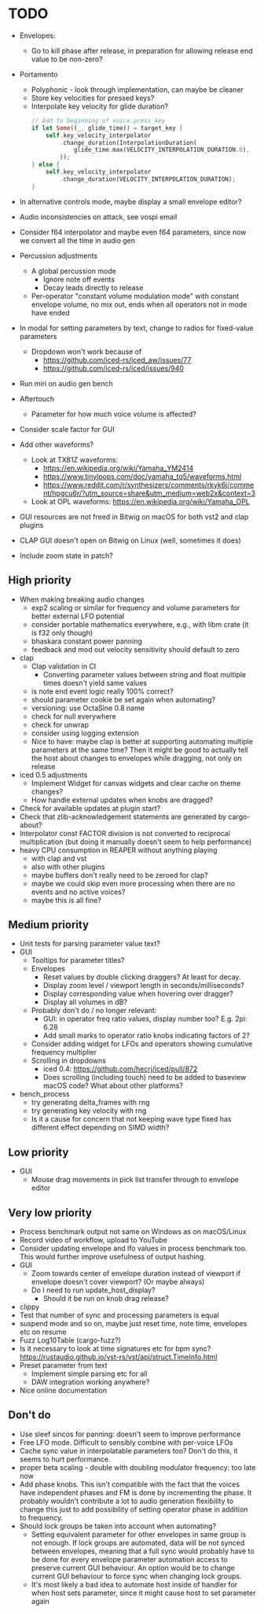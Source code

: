 # TODO

* Envelopes:
  * Go to kill phase after release, in preparation for allowing release end
    value to be non-zero?
* Portamento
  * Polyphonic - look through implementation, can maybe be cleaner
  * Store key velocities for pressed keys?
  * Interpolate key velocity for glide duration?
    ```rust
    // Add to beginning of voice.press_key
    if let Some((_, glide_time)) = target_key {
        self.key_velocity_interpolator
            .change_duration(InterpolationDuration(
                glide_time.max(VELOCITY_INTERPOLATION_DURATION.0),
            ));
    } else {
        self.key_velocity_interpolator
            .change_duration(VELOCITY_INTERPOLATION_DURATION);
    }
    ```
* In alternative controls mode, maybe display a small envelope editor?

* Audio inconsistencies on attack, see vospi email
* Consider f64 interpolator and maybe even f64 parameters, since now we
  convert all the time in audio gen
* Percussion adjustments
  * A global percussion mode
    * Ignore note off events
    * Decay leads directly to release
  * Per-operator "constant volume modulation mode" with constant envelope
    volume, no mix out, ends when all operators not in mode have ended

* In modal for setting parameters by text, change to radios for fixed-value
  parameters
  * Dropdown won't work because of
    * https://github.com/iced-rs/iced_aw/issues/77
    * https://github.com/iced-rs/iced/issues/940
* Run miri on audio gen bench
* Aftertouch
  * Parameter for how much voice volume is affected?
* Consider scale factor for GUI
* Add other waveforms?
  * Look at TX81Z waveforms:
    * https://en.wikipedia.org/wiki/Yamaha_YM2414
    * https://www.tinyloops.com/doc/yamaha_tq5/waveforms.html
    * https://www.reddit.com/r/synthesizers/comments/rkyk6j/comment/hpgcu6r/?utm_source=share&utm_medium=web2x&context=3
  * Look at OPL waveforms: https://en.wikipedia.org/wiki/Yamaha_OPL
* GUI resources are not freed in Bitwig on macOS for both vst2 and clap plugins
* CLAP GUI doesn't open on Bitwig on Linux (well, sometimes it does)
* Include zoom state in patch?

## High priority

* When making breaking audio changes
  * exp2 scaling or similar for frequency and volume parameters for better
    external LFO potential
  * consider portable mathematics everywhere, e.g., with libm crate (it is f32
    only though)
  * bhaskara constant power panning
  * feedback and mod out velocity sensitivity should default to zero
* clap
  * Clap validation in CI
    * Converting parameter values between string and float multiple times
      doesn't yield same values
  * is note end event logic really 100% correct?
  * should parameter cookie be set again when automating?
  * versioning: use OctaSine 0.8 name
  * check for null everywhere
  * check for unwrap
  * consider using logging extension
  * Nice to have: maybe clap is better at supporting automating multiple
    parameters at the same time? Then it might be good to actually tell
    the host about changes to envelopes while dragging, not only on release
* iced 0.5 adjustments
  * Implement Widget for canvas widgets and clear cache on theme changes?
  * How handle external updates when knobs are dragged?
* Check for available updates at plugin start?
* Check that zlib-acknowledgement statements are generated by cargo-about?
* Interpolator const FACTOR division is not converted to reciprocal
  multiplication (but doing it manually doesn't seem to help
  performance)
* heavy CPU consumption in REAPER without anything playing
  * with clap and vst
  * also with other plugins
  * maybe buffers don't really need to be zeroed for clap?
  * maybe we could skip even more processing when there are no events and no
    active voices?
  * maybe this is all fine?

## Medium priority
* Unit tests for parsing parameter value text?
* GUI
  * Tooltips for parameter titles?
  * Envelopes
    * Reset values by double clicking draggers? At least for decay.
    * Display zoom level / viewport length in seconds/milliseconds?
    * Display corresponding value when hovering over dragger?
    * Display all volumes in dB?
  * Probably don't do / no longer relevant:
    * GUI: in operator freq ratio values, display number too? E.g. 2pi: 6.28
    * Add small marks to operator ratio knobs indicating factors of 2?
  * Consider adding widget for LFOs and operators showing cumulative
    frequency multiplier
  * Scrolling in dropdowns
    * iced 0.4: https://github.com/hecrj/iced/pull/872
    * Does scrolling (including touch) need to be added to baseview
      macOS code? What about other platforms?
* bench_process
  * try generating delta_frames with rng
  * try generating key velocity with rng
  * Is it a cause for concern that not keeping wave type fixed has different
    effect depending on SIMD width?

## Low priority

* GUI
  * Mouse drag movements in pick list transfer through to envelope editor

## Very low priority

* Process benchmark output not same on Windows as on macOS/Linux
* Record video of workflow, upload to YouTube
* Consider updating envelope and lfo values in process benchmark too. This
  would further improve usefulness of output hashing.
* GUI
  * Zoom towards center of envelope duration instead of viewport if
    envelope doesn't cover viewport? (Or maybe always)
  * Do I need to run update_host_display?
    * Should it be run on knob drag release?
* clippy
* Test that number of sync and processing parameters is equal
* suspend mode and so on, maybe just reset time, note time, envelopes etc on resume
* Fuzz Log10Table (cargo-fuzz?)
* Is it necessary to look at time signatures etc for bpm sync?
  https://rustaudio.github.io/vst-rs/vst/api/struct.TimeInfo.html
* Preset parameter from text
  * Implement simple parsing etc for all
  * DAW integration working anywhere?
* Nice online documentation

## Don't do

* Use sleef sincos for panning: doesn't seem to improve performance
* Free LFO mode. Difficult to sensibly combine with per-voice LFOs
* Cache sync value in interpolatable parameters too? Don't do this, it seems
  to hurt performance.
* proper beta scaling - double with doubling modulator frequency: too late now
* Add phase knobs. This isn't compatible with the fact that the voices have
  independent phases and FM is done by incrementing the phase. It probably
  wouldn't contribute a lot to audio generation flexibility to change this
  just to add possibility of setting operator phase in addition to frequency.
* Should lock groups be taken into account when automating?
  * Setting equivalent parameter for other envelopes in same group is not
    enough. If lock groups are automated, data will be not synced between
    envelopes, meaning that a full sync would probably have to be done for
    every envelope parameter automation access to preserve current GUI
    behaviour. An option would be to change current GUI behaviour to force
    sync when changing lock groups.
  * It's most likely a bad idea to automate host inside of handler for when
    host sets parameter, since it might cause host to set parameter again
